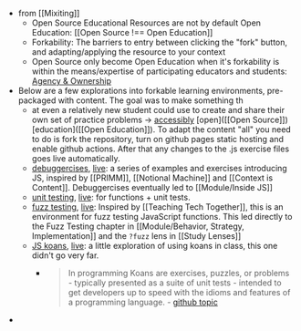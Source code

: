 - from [[Mixiting]]
	- Open Source Educational Resources are not by default Open Education: [[Open Source !== Open Education]]
	- Forkability: The barriers to entry between clicking the "fork" button, and adapting/applying the resource to your context
	- Open Source only become Open Education when it's forkability is within the means/expertise of participating educators and students: [Agency & Ownership](((63f606ee-85f7-42d7-aba8-d572e11010f0)))
- Below are a few explorations into forkable learning environments, pre-packaged with content. The goal was to make something th
	- at even a relatively new student could use to create and share their own set of practice problems -> [accessibly](((63f61887-d67b-4632-91d9-9b7ed2f1c0ff))) [open]([[Open Source]]) [education]([[Open Education]]).  To adapt the content "all" you need to do is fork the repository, turn on github pages static hosting and enable github actions.  After that any changes to the .js exercise files goes live automatically.
	- [debuggercises](https://github.com/DeNepo/debuggercises), [live](https://denepo.github.io/debuggercises): a series of examples and exercises introducing JS, inspired by [[PRIMM]], [[Notional Machine]] and [[Context is Content]]. Debuggercises eventually led to [[Module/Inside JS]]
	- [unit testing](https://github.com/DeNepo/unit-tests), [live](https://denepo.github.io/unit-tests): for functions + unit tests.
	- [fuzz testing](https://github.com/DeNepo/fuzz), [live](https://denepo.github.io/fuzz):  Inspired by [[Teaching Tech Together]], this is an environment for fuzz testing JavaScript functions. This led directly to the Fuzz Testing chapter in [[Module/Behavior, Strategy, Implementation]] and the `?fuzz` lens in [[Study Lenses]]
	- [JS koans](https://github.com/DeNepo/js-koans), [live](https://denepo.github.io/js-koans/?path=%2Fexercises%2Fabout-testing%2F1-expect.js): a little exploration of using koans in class, this one didn't go very far.
		- > In programming Koans are exercises, puzzles, or problems - typically presented as a suite of unit tests - intended to get developers up to speed with the idioms and features of a programming language. - [github topic](https://github.com/topics/koans)
-